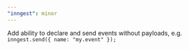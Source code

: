 ```yaml
---
"inngest": minor
---
```


Add ability to declare and send events without payloads, e.g. `inngest.send({ name: "my.event" });`
